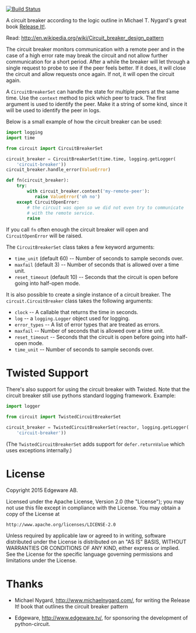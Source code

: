 [![Build Status](https://travis-ci.org/edgeware/python-circuit.svg?branch=master)](https://travis-ci.org/edgeware/python-circuit)

A circuit breaker according to the logic outline in Michael T. Nygard's
great book [Release It!](http://www.amazon.com/Release-It-Production-Ready-Pragmatic-Programmers/dp/0978739213).

Read: http://en.wikipedia.org/wiki/Circuit_breaker_design_pattern

The circuit breaker monitors communication with a remote peer and in
the case of a high error rate may break the circuit and not allow
further communication for a short period.  After a while the breaker
will let through a single request to probe to see if the peer feels
better.  If it does, it will close the circuit and allow requests once
again.  If not, it will open the circuit again.

A `CircuitBreakerSet` can handle the state for multiple peers at the
same time.  Use the `context` method to pick which peer to track.  The
first argument is used to identify the peer.  Make it a string of some
kind, since it will be used to identify the peer in logs.

Below is a small example of how the circuit breaker can be used:

```python
import logging
import time

from circuit import CircuitBreakerSet

circuit_breaker = CircuitBreakerSet(time.time, logging.getLogger(
    'circuit-breaker'))
circuit_breaker.handle_error(ValueError)

def fn(circuit_breaker):
    try:
        with circuit_breaker.context('my-remote-peer'):
           raise ValueError('oh no')
    except CircuitOpenError:
        # the circuit was open so we did not even try to communicate
        # with the remote service.
        raise
```

If you call `fn` often enough the circuit breaker will open and
`CircuitOpenError` will be raised.

The `CircuitBreakerSet` class takes a few keyword arguments:

* `time_unit` (default 60) -- Number of seconds to sample seconds over.
* `maxfail` (default 3) -- Number of seconds that is allowed over a time unit.
* `reset_timeout` (default 10) -- Seconds that the circuit is open before
   going into half-open mode.

It is also possible to create a single instance of a circuit breaker.  The
`circuit.CircuitBreaker` class takes the following arguments:

* `clock` -- A callable that returns the time in seconds.
* `log` -- a `logging.Logger` object used for logging.
* `error_types` -- A list of error types that are treated as errors.
* `maxfail` -- Number of seconds that is allowed over a time unit.
* `reset_timeout` -- Seconds that the circuit is open before
   going into half-open mode.
* `time_unit` -- Number of seconds to sample seconds over.


# Twisted Support #

There's also support for using the circuit breaker with Twisted.  Note that
the circuit breaker still use pythons standard logging framework. Example:

```python
import logger

from circuit import TwistedCircuitBreakerSet

circuit_breaker = TwistedCircuitBreakerSet(reactor, logging.getLogger(
    'circuit-breaker'))
```

(The `TwistedCircuitBreakerSet` adds support for `defer.returnValue`
which uses exceptions internally.)

# License #

Copyright 2015 Edgeware AB.

Licensed under the Apache License, Version 2.0 (the "License");
you may not use this file except in compliance with the License.
You may obtain a copy of the License at

    http://www.apache.org/licenses/LICENSE-2.0

Unless required by applicable law or agreed to in writing, software
distributed under the License is distributed on an "AS IS" BASIS,
WITHOUT WARRANTIES OR CONDITIONS OF ANY KIND, either express or implied.
See the License for the specific language governing permissions and
limitations under the License.


# Thanks #

* Michael Nygard, http://www.michaelnygard.com/, for writing the Release It!
  book that outlines the circuit breaker pattern

* Edgeware, http://www.edgeware.tv/, for sponsoring the development of
  python-circuit.
